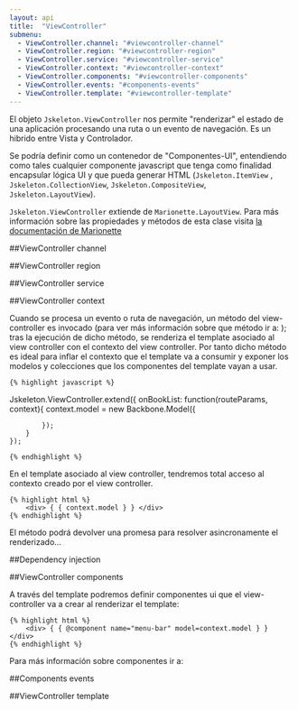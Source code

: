 ```yaml
---
layout: api
title:  "ViewController"
submenu:
  - ViewController.channel: "#viewcontroller-channel"
  - ViewController.region: "#viewcontroller-region"
  - ViewController.service: "#viewcontroller-service"
  - ViewController.context: "#viewcontroller-context"
  - ViewController.components: "#viewcontroller-components"
  - ViewController.events: "#components-events"
  - ViewController.template: "#viewcontroller-template"
---
```


El objeto `Jskeleton.ViewController` nos permite "renderizar" el estado de una aplicación procesando una ruta o un evento de navegación. Es un hibrido entre Vista y Controlador.

Se podría definir como un contenedor de "Componentes-UI", entendiendo como tales cualquier componente javascript que tenga como finalidad encapsular lógica UI y que pueda generar HTML (`Jskeleton.ItemView` , `Jskeleton.CollectionView`, `Jskeleton.CompositeView`, `Jskeleton.LayoutView`).

`Jskeleton.ViewController` extiende de `Marionette.LayoutView`. Para más información sobre las propiedades y métodos de esta clase visita [la documentación de Marionette](http://marionettejs.com/docs/v2.4.1/marionette.layoutview.html)

##ViewController channel

##ViewController region

##ViewController service

##ViewController context

Cuando se procesa un evento o ruta de navegación, un método del view-controller es invocado (para ver más información sobre que método ir a: ); tras la ejecución de dicho método, se renderiza el template asociado al view controller con el contexto del view controller. Por tanto dicho método es ideal para inflar el contexto que el template va a consumir y exponer los modelos y colecciones que los componentes del template vayan a usar.

    {% highlight javascript %}

   Jskeleton.ViewController.extend({
        onBookList: function(routeParams, context){
            context.model = new Backbone.Model({

            });
        }
    });

    {% endhighlight %}

En el template asociado al view controller, tendremos total acceso al contexto creado por el view controller.

    {% highlight html %}
        <div> { { context.model } } </div>
    {% endhighlight %}

El método podrá devolver una promesa para resolver asincronamente el renderizado...

##Dependency injection

##ViewController components

A través del template podremos definir componentes ui que el view-controller va a crear al renderizar el template:

    {% highlight html %}
        <div> { { @component name="menu-bar" model=context.model } } </div>
    {% endhighlight %}

Para más información sobre componentes ir a:

##Components events

##ViewController template





